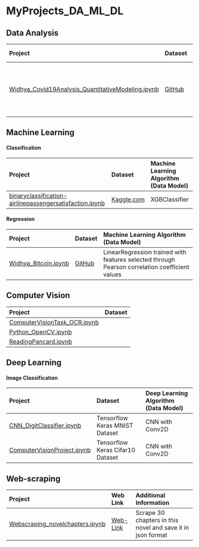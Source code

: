 # MyProjects_DA_ML_DL  

## Data Analysis

|Project|Dataset|Additional Information|
|:----|:----|:----|
|[Widhya_Covid19Analysis_QuantitativeModeling.ipynb](<https://github.com/mygoal-javadeveloper/MyProjects_DA_ML_DL/blob/main/Data%20Analysis/Widhya_DataScienceInternship/Widhya_Covid19Analysis_QuantitativeModeling.ipynb>)|[GitHub](<https://raw.githubusercontent.com/WidhyaOrg/datasets/master/covid19.csv>)|Analysed Covid-19 spread using exponential growth formula|

## Machine Learning  
#### Classification  

|Project|Dataset|Machine Learning Algorithm (Data Model)|
|:----|:----|:----|
|[binaryclassification-airlinepassengersatisfaction.ipynb](<https://github.com/mygoal-javadeveloper/MyProjects_DA_ML_DL/blob/main/MachineLearning/Classification/binaryclassification-airlinepassengersatisfaction.ipynb>)|[Kaggle.com](<https://www.kaggle.com/teejmahal20/airline-passenger-satisfaction>)|XGBClassifier|  

#### Regression  

|Project|Dataset|Machine Learning Algorithm (Data Model)|
|:----|:----|:----|
|[Widhya_Bitcoin.ipynb](<https://github.com/mygoal-javadeveloper/MyProjects_DA_ML_DL/blob/main/MachineLearning/Regression/Widhya_DataScienceInternship/Widhya_Bitcoin.ipynb>)|[GitHub](<https://raw.githubusercontent.com/WidhyaOrg/datasets/master/bitcoin_dataset.csv>)|LinearRegression trained with features selected through Pearson correlation coefficient values|

## Computer Vision 
|Project|Dataset|
|:----|:----|
|[ComputerVisionTask_OCR.ipynb](<https://github.com/mygoal-javadeveloper/MyProjects_DA_ML_DL/blob/main/ComputerVision/ComputerVisionTask_OCR.ipynb>)||  
|[Python_OpenCV.ipynb](<https://github.com/mygoal-javadeveloper/MyProjects_DA_ML_DL/blob/main/ComputerVision/Python_OpenCV.ipynb>)||  
|[ReadingPancard.ipynb](<https://github.com/mygoal-javadeveloper/MyProjects_DA_ML_DL/blob/main/ComputerVision/ReadingPancard.ipynb>)||
## Deep Learning
#### Image Classification
|Project|Dataset|Deep Learning Algorithm (Data Model)|
|:----|:----|:----|
|[CNN_DigitClassifier.ipynb](<https://github.com/mygoal-javadeveloper/MyProjects_DA_ML_DL/blob/main/DeepLearning/ImageClassification_CNN/CNN_DigitClassifier.ipynb>)|Tensorflow Keras MNIST Dataset|CNN with Conv2D|  
|[ComputerVisionProject.ipynb](<https://github.com/mygoal-javadeveloper/MyProjects_DA_ML_DL/blob/main/DeepLearning/ImageClassification_CNN/ComputerVisionProject.ipynb>)|Tensorflow Keras Cifar10 Dataset|CNN with Conv2D| 

## Web-scraping
|Project|Web Link|Additional Information|
|:----|:----|:----|
|[Webscraping_novelchapters.ipynb](<https://github.com/mygoal-javadeveloper/MyProjects_DA_ML_DL/blob/main/Web_scraping/Webscraping_novelchapters.ipynb>)|[Web-Link](<https://novelfull.com/warriors-promise/chapter-1.html>)|Scrape 30 chapters in this novel and save it in json format|


